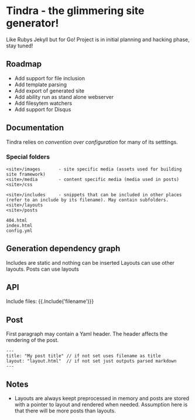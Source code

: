 
# Tindra - the glimmering site generator!

Like Rubys Jekyll but for Go! Project is in initial planning and hacking phase, stay tuned!

## Roadmap

* Add support for file inclusion
* Add template parsing
* Add export of generated site
* Add ability run as stand alone webserver
* Add filesytem watchers
* Add support for Disqus

## Documentation

Tindra relies on *convention over configuration* for many of its setttings.

### Special folders

	<site>/images 		- site specific media (assets used for building site framework)
	<site>/media		- content specific media (media used in posts)
	<site>/css

	<site>/includes		- snippets that can be included in other places (refer to an include by its filename). May contain subfolders.
	<site>/layouts
	<site>/posts

	404.html
	index.html
	config.yml

## Generation dependency graph

Includes are static and nothing can be inserted
Layouts can use other layouts.
Posts can use layouts

## API

Include files: {{.Include('filename')}}

## Post
First paragraph may contain a Yaml header. The header affects the rendering of the post. 

	---
	title: "My post title" // if not set uses filename as title
	layout: "layout.html"  // if not set just outputs parsed markdown
	---

## Notes

* Layouts are always keept preprocessed in memory and posts are stored with a pointer to layout and rendered when needed. Assumption here is that there will be more posts than layouts.